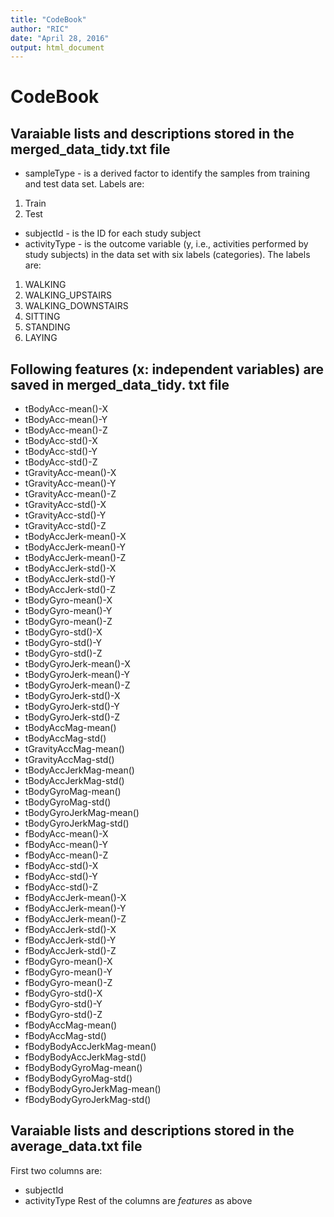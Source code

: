 ```yaml
---
title: "CodeBook"
author: "RIC"
date: "April 28, 2016"
output: html_document
---
```


# CodeBook
## Varaiable lists and descriptions stored in the **merged_data_tidy.txt** file

* sampleType - is a derived factor to identify the samples from training and test data set. Labels are: 
 1.  Train 
 2.  Test
* subjectId  - is the  ID for each study subject
* activityType  - is the outcome variable (y, i.e., activities performed by study subjects) in the data set with six labels (categories). The labels are: 
 1.  WALKING
 2.  WALKING_UPSTAIRS
 3.  WALKING_DOWNSTAIRS
 4.  SITTING
 5.  STANDING
 6.  LAYING

## Following features (x: independent variables) are saved in merged_data_tidy. txt file

* tBodyAcc-mean()-X          
* tBodyAcc-mean()-Y          
* tBodyAcc-mean()-Z          
* tBodyAcc-std()-X           
* tBodyAcc-std()-Y           
* tBodyAcc-std()-Z           
* tGravityAcc-mean()-X       
* tGravityAcc-mean()-Y       
* tGravityAcc-mean()-Z       
* tGravityAcc-std()-X        
* tGravityAcc-std()-Y        
* tGravityAcc-std()-Z        
* tBodyAccJerk-mean()-X      
* tBodyAccJerk-mean()-Y      
* tBodyAccJerk-mean()-Z      
* tBodyAccJerk-std()-X       
* tBodyAccJerk-std()-Y       
* tBodyAccJerk-std()-Z       
* tBodyGyro-mean()-X         
* tBodyGyro-mean()-Y         
* tBodyGyro-mean()-Z         
* tBodyGyro-std()-X          
* tBodyGyro-std()-Y          
* tBodyGyro-std()-Z          
* tBodyGyroJerk-mean()-X     
* tBodyGyroJerk-mean()-Y     
* tBodyGyroJerk-mean()-Z     
* tBodyGyroJerk-std()-X      
* tBodyGyroJerk-std()-Y      
* tBodyGyroJerk-std()-Z      
* tBodyAccMag-mean()         
* tBodyAccMag-std()          
* tGravityAccMag-mean()      
* tGravityAccMag-std()       
* tBodyAccJerkMag-mean()     
* tBodyAccJerkMag-std()      
* tBodyGyroMag-mean()        
* tBodyGyroMag-std()         
* tBodyGyroJerkMag-mean()    
* tBodyGyroJerkMag-std()     
* fBodyAcc-mean()-X          
* fBodyAcc-mean()-Y          
* fBodyAcc-mean()-Z          
* fBodyAcc-std()-X           
* fBodyAcc-std()-Y           
* fBodyAcc-std()-Z           
* fBodyAccJerk-mean()-X      
* fBodyAccJerk-mean()-Y      
* fBodyAccJerk-mean()-Z      
* fBodyAccJerk-std()-X       
* fBodyAccJerk-std()-Y       
* fBodyAccJerk-std()-Z       
* fBodyGyro-mean()-X         
* fBodyGyro-mean()-Y         
* fBodyGyro-mean()-Z         
* fBodyGyro-std()-X          
* fBodyGyro-std()-Y          
* fBodyGyro-std()-Z          
* fBodyAccMag-mean()         
* fBodyAccMag-std()          
* fBodyBodyAccJerkMag-mean() 
* fBodyBodyAccJerkMag-std()  
* fBodyBodyGyroMag-mean()    
* fBodyBodyGyroMag-std()     
* fBodyBodyGyroJerkMag-mean()
* fBodyBodyGyroJerkMag-std()


## Varaiable lists and descriptions stored in the **average_data.txt** file
First two columns are:
* subjectId  
* activityType
Rest of the columns are *features* as above